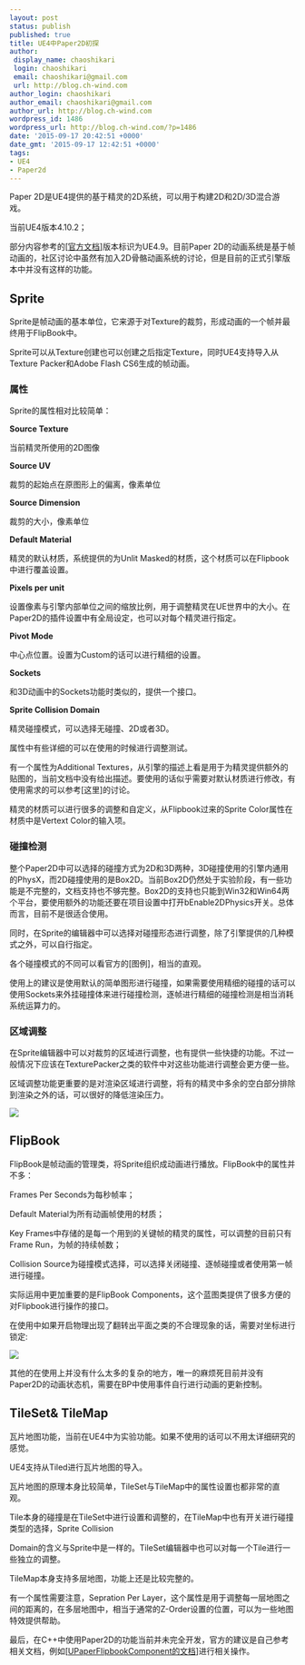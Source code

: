```yaml
---
layout: post
status: publish
published: true
title: UE4中Paper2D初探
author:
 display_name: chaoshikari
 login: chaoshikari
 email: chaoshikari@gmail.com
 url: http://blog.ch-wind.com
author_login: chaoshikari
author_email: chaoshikari@gmail.com
author_url: http://blog.ch-wind.com
wordpress_id: 1486
wordpress_url: http://blog.ch-wind.com/?p=1486
date: '2015-09-17 20:42:51 +0000'
date_gmt: '2015-09-17 12:42:51 +0000'
tags:
- UE4
- Paper2d
---
```

Paper 2D是UE4提供的基于精灵的2D系统，可以用于构建2D和2D/3D混合游戏。


当前UE4版本4.10.2；


部分内容参考的[[官方文档](https://www.google.com.hk/url?sa=t&rct=j&q=&esrc=s&source=web&cd=1&cad=rja&uact=8&ved=0ahUKEwj7yprKvc7SAhVFlJQKHfgCA1AQFggaMAA&url=%68%74%74%70%73%3a%2f%2f%64%6f%63%73%2e%75%6e%72%65%61%6c%65%6e%67%69%6e%65%2e%63%6f%6d%2f%6c%61%74%65%73%74%2f%43%48%4e%2f%45%6e%67%69%6e%65%2f%50%61%70%65%72%32%44%2f&usg=AFQjCNG1WlLQvG_q8TSg44GLR4WEJ0ATdA)]版本标识为UE4.9。目前Paper 2D的动画系统是基于帧动画的，社区讨论中虽然有加入2D骨骼动画系统的讨论，但是目前的正式引擎版本中并没有这样的功能。


## Sprite


Sprite是帧动画的基本单位，它来源于对Texture的裁剪，形成动画的一个帧并最终用于FlipBook中。  

Sprite可以从Texture创建也可以创建之后指定Texture，同时UE4支持导入从Texture Packer和Adobe Flash CS6生成的帧动画。


### 属性


Sprite的属性相对比较简单：


**Source Texture**


当前精灵所使用的2D图像


**Source UV**


裁剪的起始点在原图形上的偏离，像素单位


**Source Dimension**


裁剪的大小，像素单位


**Default Material**


精灵的默认材质，系统提供的为Unlit Masked的材质，这个材质可以在Flipbook中进行覆盖设置。


**Pixels per unit**


设置像素与引擎内部单位之间的缩放比例，用于调整精灵在UE世界中的大小。在Paper2D的插件设置中有全局设定，也可以对每个精灵进行指定。


**Pivot Mode**


中心点位置。设置为Custom的话可以进行精细的设置。


**Sockets**


和3D动画中的Sockets功能时类似的，提供一个接口。


**Sprite Collision Domain**


精灵碰撞模式，可以选择无碰撞、2D或者3D。


属性中有些详细的可以在使用的时候进行调整测试。


有一个属性为Additional Textures，从引擎的描述上看是用于为精灵提供额外的贴图的，当前文档中没有给出描述。要使用的话似乎需要对默认材质进行修改，有使用需求的可以参考[这里]的讨论。


精灵的材质可以进行很多的调整和自定义，从Flipbook过来的Sprite Color属性在材质中是Vertext Color的输入项。


### 碰撞检测


整个Paper2D中可以选择的碰撞方式为2D和3D两种，3D碰撞使用的引擎内通用的PhysX，而2D碰撞使用的是Box2D。当前Box2D仍然处于实验阶段，有一些功能是不完整的，文档支持也不够完整。Box2D的支持也只能到Win32和Win64两个平台，要使用额外的功能还要在项目设置中打开bEnable2DPhysics开关。总体而言，目前不是很适合使用。


同时，在Sprite的编辑器中可以选择对碰撞形态进行调整，除了引擎提供的几种模式之外，可以自行指定。


各个碰撞模式的不同可以看官方的[图例]，相当的直观。


使用上的建议是使用默认的简单图形进行碰撞，如果需要使用精细的碰撞的话可以使用Sockets来外挂碰撞体来进行碰撞检测，逐帧进行精细的碰撞检测是相当消耗系统运算力的。


### 区域调整


在Sprite编辑器中可以对裁剪的区域进行调整，也有提供一些快捷的功能。不过一般情况下应该在TexturePacker之类的软件中对这些功能进行调整会更方便一些。


区域调整功能更重要的是对渲染区域进行调整，将有的精灵中多余的空白部分排除到渲染之外的话，可以很好的降低渲染压力。



[![](https://blog.ch-wind.com/wp-content/uploads/2017/03/phpykKLq1.1453384829.png)](https://blog.ch-wind.com/ue4-paper-2d-overview/phpykklq1-1453384829/)


## FlipBook


FlipBook是帧动画的管理类，将Sprite组织成动画进行播放。FlipBook中的属性并不多：


Frames Per Seconds为每秒帧率；


Default Material为所有动画帧使用的材质；


Key Frames中存储的是每一个用到的关键帧的精灵的属性，可以调整的目前只有Frame Run，为帧的持续帧数；


Collision Source为碰撞模式选择，可以选择关闭碰撞、逐帧碰撞或者使用第一帧进行碰撞。


实际运用中更加重要的是FlipBook Components，这个蓝图类提供了很多方便的对Flipbook进行操作的接口。


在使用中如果开启物理出现了翻转出平面之类的不合理现象的话，需要对坐标进行锁定:  

[![](https://blog.ch-wind.com/wp-content/uploads/2017/03/php7XeP65.1453384926.png)](https://blog.ch-wind.com/ue4-paper-2d-overview/php7xep65-1453384926/)  

其他的在使用上并没有什么太多的复杂的地方，唯一的麻烦死目前并没有Paper2D的动画状态机，需要在BP中使用事件自行进行动画的更新控制。


## TileSet& TileMap


瓦片地图功能，当前在UE4中为实验功能。如果不使用的话可以不用太详细研究的感觉。


UE4支持从Tiled进行瓦片地图的导入。


瓦片地图的原理本身比较简单，TileSet与TileMap中的属性设置也都非常的直观。


Tile本身的碰撞是在TileSet中进行设置和调整的，在TileMap中也有开关进行碰撞类型的选择，Sprite Collision


Domain的含义与Sprite中是一样的。TileSet编辑器中也可以对每一个Tile进行一些独立的调整。


TileMap本身支持多层地图，功能上还是比较完整的。


有一个属性需要注意，Sepration Per Layer，这个属性是用于调整每一层地图之间的距离的，在多层地图中，相当于通常的Z-Order设置的位置，可以为一些地图特效提供帮助。


最后，在C++中使用Paper2D的功能当前并未完全开发，官方的建议是自己参考相关文档，例如[[UPaperFlipbookComponent的文档](https://www.google.com.hk/url?sa=t&rct=j&q=&esrc=s&source=web&cd=1&cad=rja&uact=8&ved=0ahUKEwi8rtmcwM7SAhWIm5QKHTJCAacQFggaMAA&url=%68%74%74%70%73%3a%2f%2f%64%6f%63%73%2e%75%6e%72%65%61%6c%65%6e%67%69%6e%65%2e%63%6f%6d%2f%6c%61%74%65%73%74%2f%49%4e%54%2f%41%50%49%2f%50%6c%75%67%69%6e%73%2f%50%61%70%65%72%32%44%2f%55%50%61%70%65%72%46%6c%69%70%62%6f%6f%6b%43%6f%6d%70%6f%6e%65%6e%74%2f%69%6e%64%65%78%2e%68%74%6d%6c&usg=AFQjCNHCRxbIjTBa0auVoc68-WMegXvSIg)]进行相关操作。



